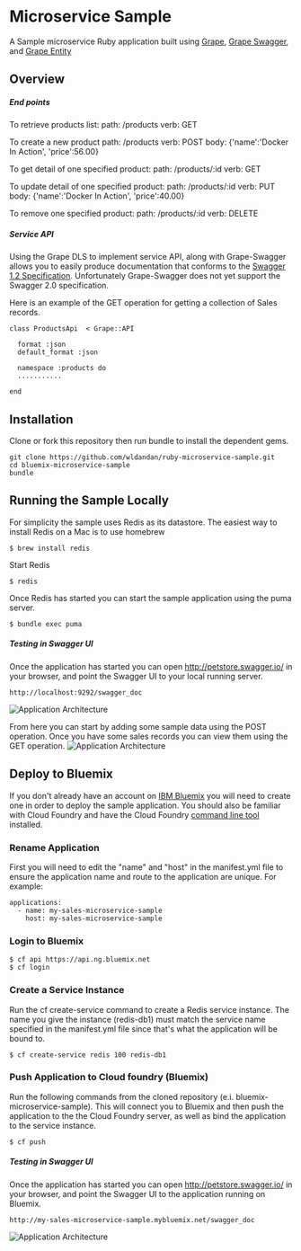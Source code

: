 Microservice Sample
==================


A Sample microservice Ruby application built using [Grape](https://github.com/intridea/grape), [Grape Swagger](https://github.com/tim-vandecasteele/grape-swagger), and [Grape Entity](https://github.com/intridea/grape-entity)

## Overview

##### End points
  To retrieve products list:
       path: /products
       verb: GET

  To create a new product
       path: /products
       verb: POST
       body: {'name':'Docker In Action', 'price':56.00}

  To get detail of one specified product:
       path: /products/:id
       verb: GET

  To update detail of one specified product:
       path: /products/:id
       verb: PUT
       body: {'name':'Docker In Action', 'price':40.00}

  To remove one specified product:
       path: /products/:id
       verb: DELETE


##### Service API
Using the Grape DLS to implement service API, along with Grape-Swagger allows you to easily produce documentation that conforms to the [Swagger 1.2 Specification](https://github.com/swagger-api/swagger-spec). Unfortunately Grape-Swagger does not yet support the Swagger 2.0 specification.

Here is an example of the GET operation for getting a collection of Sales records.
```
class ProductsApi  < Grape::API

  format :json
  default_format :json

  namespace :products do
  ...........

end
```

## Installation
Clone or fork this repository then run bundle to install the dependent gems.

    git clone https://github.com/wldandan/ruby-microservice-sample.git
    cd bluemix-microservice-sample
    bundle



## Running the Sample Locally


For simplicity the sample uses Redis as its datastore. The easiest way to install Redis on a Mac is to use homebrew
```
$ brew install redis
```
Start Redis
```
$ redis
```

Once Redis has started you can start the sample application using the puma server.
```
$ bundle exec puma

```


##### Testing in Swagger UI

Once the application has started you can open http://petstore.swagger.io/ in your browser, and point the Swagger UI to your local running server.

```
http://localhost:9292/swagger_doc
```

![Application Architecture](/doc/swagger_ui.png)

From here you can start by adding some sample data using the POST operation. Once you have some sales records you can view them using the GET operation.
![Application Architecture](/doc/swagger_post.png)


## Deploy to Bluemix
If you don't already have an account on [IBM Bluemix](https://ace.ng.bluemix.net) you will need to create one in order to deploy the sample application. You should also be familiar with Cloud Foundry and have the Cloud Foundry [command line tool](http://docs.cloudfoundry.org/devguide/installcf/whats-new-v6.html) installed.

### Rename Application
First you will need to edit the "name" and "host" in the manifest.yml file to ensure the application name and route to the application are unique. For example:

    applications:
      - name: my-sales-microservice-sample
        host: my-sales-microservice-sample

### Login to Bluemix
    $ cf api https://api.ng.bluemix.net
    $ cf login

### Create a Service Instance
Run the cf create-service command to create a Redis service instance. The name you give the instance (redis-db1) must match the service name specified in the manifest.yml file since that's what the application will be bound to.

    $ cf create-service redis 100 redis-db1

### Push Application to Cloud foundry (Bluemix)
Run the following commands from the cloned repository (e.i. bluemix-microservice-sample). This will connect you to Bluemix and then push the application to the the Cloud Foundry server, as well as bind the application to the service instance.

    $ cf push


##### Testing in Swagger UI

Once the application has started you can open http://petstore.swagger.io/ in your browser, and point the Swagger UI to the application running on Bluemix.

```
http://my-sales-microservice-sample.mybluemix.net/swagger_doc
```

![Application Architecture](/doc/swagger_ui_bluemix.png)

